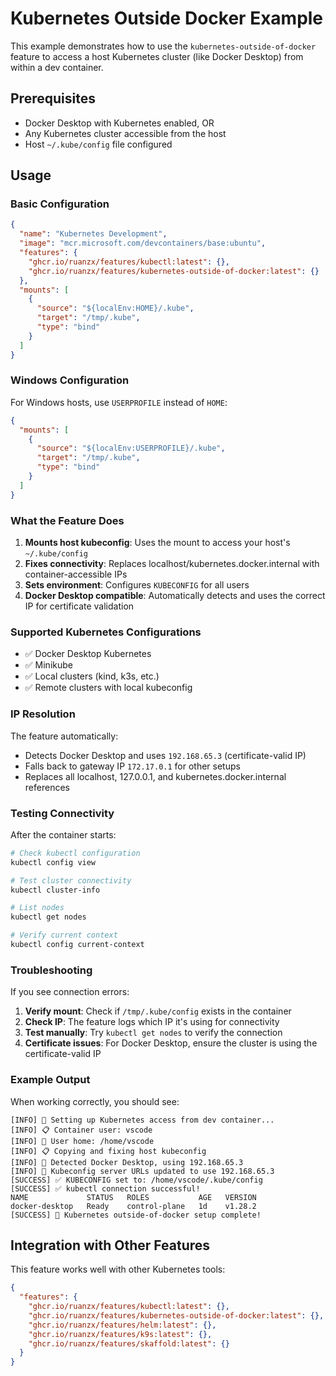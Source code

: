 # Kubernetes Outside Docker Example

This example demonstrates how to use the `kubernetes-outside-of-docker` feature to access a host Kubernetes cluster (like Docker Desktop) from within a dev container.

## Prerequisites

- Docker Desktop with Kubernetes enabled, OR
- Any Kubernetes cluster accessible from the host
- Host `~/.kube/config` file configured

## Usage

### Basic Configuration

```json
{
  "name": "Kubernetes Development",
  "image": "mcr.microsoft.com/devcontainers/base:ubuntu",
  "features": {
    "ghcr.io/ruanzx/features/kubectl:latest": {},
    "ghcr.io/ruanzx/features/kubernetes-outside-of-docker:latest": {}
  },
  "mounts": [
    {
      "source": "${localEnv:HOME}/.kube",
      "target": "/tmp/.kube", 
      "type": "bind"
    }
  ]
}
```

### Windows Configuration

For Windows hosts, use `USERPROFILE` instead of `HOME`:

```json
{
  "mounts": [
    {
      "source": "${localEnv:USERPROFILE}/.kube",
      "target": "/tmp/.kube",
      "type": "bind"
    }
  ]
}
```

### What the Feature Does

1. **Mounts host kubeconfig**: Uses the mount to access your host's `~/.kube/config`
2. **Fixes connectivity**: Replaces localhost/kubernetes.docker.internal with container-accessible IPs
3. **Sets environment**: Configures `KUBECONFIG` for all users
4. **Docker Desktop compatible**: Automatically detects and uses the correct IP for certificate validation

### Supported Kubernetes Configurations

- ✅ Docker Desktop Kubernetes
- ✅ Minikube 
- ✅ Local clusters (kind, k3s, etc.)
- ✅ Remote clusters with local kubeconfig

### IP Resolution

The feature automatically:
- Detects Docker Desktop and uses `192.168.65.3` (certificate-valid IP)
- Falls back to gateway IP `172.17.0.1` for other setups
- Replaces all localhost, 127.0.0.1, and kubernetes.docker.internal references

### Testing Connectivity

After the container starts:

```bash
# Check kubectl configuration
kubectl config view

# Test cluster connectivity  
kubectl cluster-info

# List nodes
kubectl get nodes

# Verify current context
kubectl config current-context
```

### Troubleshooting

If you see connection errors:

1. **Verify mount**: Check if `/tmp/.kube/config` exists in the container
2. **Check IP**: The feature logs which IP it's using for connectivity
3. **Test manually**: Try `kubectl get nodes` to verify the connection
4. **Certificate issues**: For Docker Desktop, ensure the cluster is using the certificate-valid IP

### Example Output

When working correctly, you should see:
```
[INFO] 🔧 Setting up Kubernetes access from dev container...
[INFO] 📋 Container user: vscode
[INFO] 📁 User home: /home/vscode
[INFO] 📋 Copying and fixing host kubeconfig
[INFO] 🐳 Detected Docker Desktop, using 192.168.65.3
[INFO] 🔧 Kubeconfig server URLs updated to use 192.168.65.3
[SUCCESS] ✅ KUBECONFIG set to: /home/vscode/.kube/config
[SUCCESS] ✅ kubectl connection successful!
NAME             STATUS   ROLES           AGE   VERSION
docker-desktop   Ready    control-plane   1d    v1.28.2
[SUCCESS] 🎉 Kubernetes outside-of-docker setup complete!
```

## Integration with Other Features

This feature works well with other Kubernetes tools:

```json
{
  "features": {
    "ghcr.io/ruanzx/features/kubectl:latest": {},
    "ghcr.io/ruanzx/features/kubernetes-outside-of-docker:latest": {},
    "ghcr.io/ruanzx/features/helm:latest": {},
    "ghcr.io/ruanzx/features/k9s:latest": {},
    "ghcr.io/ruanzx/features/skaffold:latest": {}
  }
}
```
